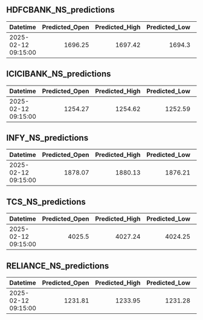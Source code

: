 ## HDFCBANK_NS_predictions
| Datetime            |   Predicted_Open |   Predicted_High |   Predicted_Low |   Predicted_Close |   Predicted_Volume |
|:--------------------|-----------------:|-----------------:|----------------:|------------------:|-------------------:|
| 2025-02-12 09:15:00 |          1696.25 |          1697.42 |          1694.3 |           1695.91 |             117089 |

## ICICIBANK_NS_predictions
| Datetime            |   Predicted_Open |   Predicted_High |   Predicted_Low |   Predicted_Close |   Predicted_Volume |
|:--------------------|-----------------:|-----------------:|----------------:|------------------:|-------------------:|
| 2025-02-12 09:15:00 |          1254.27 |          1254.62 |         1252.59 |           1254.04 |             110884 |

## INFY_NS_predictions
| Datetime            |   Predicted_Open |   Predicted_High |   Predicted_Low |   Predicted_Close |   Predicted_Volume |
|:--------------------|-----------------:|-----------------:|----------------:|------------------:|-------------------:|
| 2025-02-12 09:15:00 |          1878.07 |          1880.13 |         1876.21 |           1878.61 |            85359.5 |

## TCS_NS_predictions
| Datetime            |   Predicted_Open |   Predicted_High |   Predicted_Low |   Predicted_Close |   Predicted_Volume |
|:--------------------|-----------------:|-----------------:|----------------:|------------------:|-------------------:|
| 2025-02-12 09:15:00 |           4025.5 |          4027.24 |         4024.25 |           4029.01 |            31199.7 |

## RELIANCE_NS_predictions
| Datetime            |   Predicted_Open |   Predicted_High |   Predicted_Low |   Predicted_Close |   Predicted_Volume |
|:--------------------|-----------------:|-----------------:|----------------:|------------------:|-------------------:|
| 2025-02-12 09:15:00 |          1231.81 |          1233.95 |         1231.28 |           1232.46 |             155637 |

